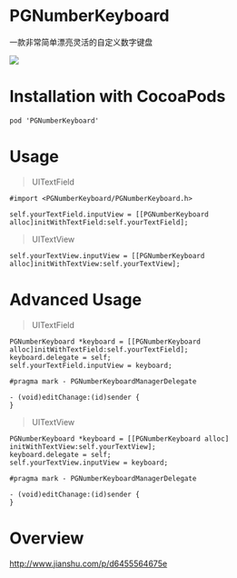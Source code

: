 # PGNumberKeyboard
一款非常简单漂亮灵活的自定义数字键盘

![](http://upload-images.jianshu.io/upload_images/1340308-51b3385a24317812.gif?imageMogr2/auto-orient/strip)

# Installation with CocoaPods
```
pod 'PGNumberKeyboard'
```

# Usage

> UITextField

```
#import <PGNumberKeyboard/PGNumberKeyboard.h>

self.yourTextField.inputView = [[PGNumberKeyboard alloc]initWithTextField:self.yourTextField];
```
> UITextView

```
self.yourTextView.inputView = [[PGNumberKeyboard alloc]initWithTextView:self.yourTextView];
```


# Advanced Usage

> UITextField

```
PGNumberKeyboard *keyboard = [[PGNumberKeyboard alloc]initWithTextField:self.yourTextField];
keyboard.delegate = self;
self.yourTextField.inputView = keyboard;

#pragma mark - PGNumberKeyboardManagerDelegate

- (void)editChanage:(id)sender {
}

```
> UITextView

```
PGNumberKeyboard *keyboard = [[PGNumberKeyboard alloc] initWithTextView:self.yourTextView];
keyboard.delegate = self;
self.yourTextView.inputView = keyboard;

#pragma mark - PGNumberKeyboardManagerDelegate

- (void)editChanage:(id)sender {
}

```

# Overview
[http://www.jianshu.com/p/d6455564675e
](http://www.jianshu.com/p/d6455564675e)

